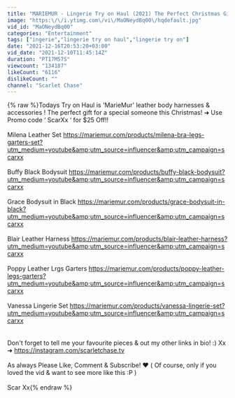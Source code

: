 ```yaml
---
title: "MARIEMUR - Lingerie Try on Haul (2021) The Perfect Christmas Gift!"
image: "https:\/\/i.ytimg.com\/vi\/MaONeydBq00\/hqdefault.jpg"
vid_id: "MaONeydBq00"
categories: "Entertainment"
tags: ["ingerie","lingerie try on haul","lingerie try on"]
date: "2021-12-16T20:53:20+03:00"
vid_date: "2021-12-10T11:45:14Z"
duration: "PT17M57S"
viewcount: "134187"
likeCount: "6116"
dislikeCount: ""
channel: "Scarlet Chase"
---
```

{% raw %}Todays Try on Haul is 'MarieMur' leather body harnesses &amp; accessories ! The perfect gift for a special someone this Christmas! ➜ Use Promo code ‘ ScarXx ‘ for $25 Off!! <br /><br />Milena Leather Set <a rel="nofollow" target="blank" href="https://mariemur.com/products/milena-bra-legs-garters-set?utm_medium=youtube&amp;utm_source=influencer&amp;utm_campaign=scarxx">https://mariemur.com/products/milena-bra-legs-garters-set?utm_medium=youtube&amp;utm_source=influencer&amp;utm_campaign=scarxx</a><br /><br />Buffy Black Bodysuit <a rel="nofollow" target="blank" href="https://mariemur.com/products/buffy-black-bodysuit?utm_medium=youtube&amp;utm_source=influencer&amp;utm_campaign=scarxx">https://mariemur.com/products/buffy-black-bodysuit?utm_medium=youtube&amp;utm_source=influencer&amp;utm_campaign=scarxx</a><br /><br />Grace Bodysuit in Black <a rel="nofollow" target="blank" href="https://mariemur.com/products/grace-bodysuit-in-black?utm_medium=youtube&amp;utm_source=influencer&amp;utm_campaign=scarxx">https://mariemur.com/products/grace-bodysuit-in-black?utm_medium=youtube&amp;utm_source=influencer&amp;utm_campaign=scarxx</a><br /><br />Blair Leather Harness <a rel="nofollow" target="blank" href="https://mariemur.com/products/blair-leather-harness?utm_medium=youtube&amp;utm_source=influencer&amp;utm_campaign=scarxx">https://mariemur.com/products/blair-leather-harness?utm_medium=youtube&amp;utm_source=influencer&amp;utm_campaign=scarxx</a><br /><br />Poppy Leather Lrgs Garters <a rel="nofollow" target="blank" href="https://mariemur.com/products/poppy-leather-legs-garters?utm_medium=youtube&amp;utm_source=influencer&amp;utm_campaign=scarxx">https://mariemur.com/products/poppy-leather-legs-garters?utm_medium=youtube&amp;utm_source=influencer&amp;utm_campaign=scarxx</a><br /><br />Vanessa Lingerie Set <a rel="nofollow" target="blank" href="https://mariemur.com/products/vanessa-lingerie-set?utm_medium=youtube&amp;utm_source=influencer&amp;utm_campaign=scarxx">https://mariemur.com/products/vanessa-lingerie-set?utm_medium=youtube&amp;utm_source=influencer&amp;utm_campaign=scarxx</a><br /><br /><br />Don't forget to tell me your favourite pieces &amp; out my other links in bio! :) Xx<br />➜ <a rel="nofollow" target="blank" href="https://instagram.com/scarletchase.tv">https://instagram.com/scarletchase.tv</a><br /><br />As always Please Like, Comment &amp; Subscribe! ♥️ ( Of course, only if you loved the vid &amp; want to see more like this :P )<br /><br />Scar Xx{% endraw %}
